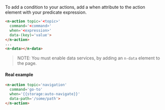 To add a condition to your actions, add a when attribute to the action element with your predicate expression.

```html
<n-action topic='<topic>'
  command='<command>'
  when='<expression>'
  data-(key)='value'>
</n-action>
...
<n-data></n-data>
```

> NOTE: You must enable data services, by adding an `n-data` element to the page.


#### Real example

```html
<n-action topic='navigation'
  command='go-to'
  when='{{storage:auto-navigate}}'
  data-path='/some/path'>
</n-action>
```
